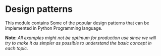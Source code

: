 # Design patterns

This module contains Some of the popular design patterns that can be implemented
in Python Programming language.

**Note**:
_All examples might not be optimum for production use since we will try to_
_make it as simpler as possible to understand the basic concept in each topic._
